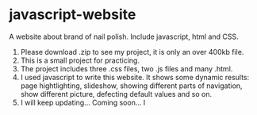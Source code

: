 # javascript-website
A website about brand of nail polish. Include javascript, html and CSS.
1. Please download .zip to see my project, it is only an over 400kb file. 
2. This is a small project for practicing.
3. The project includes three .css files, two .js files and many .html.
4. I used javascript to write this website. It shows some dynamic results: page hightlighting, slideshow,
   showing different parts of navigation, show different picture, defecting default values and so on.
5. I will keep updating... Coming soon...
l
